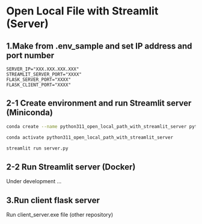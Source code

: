 # Open Local File with Streamlit (Server)

## 1.Make from .env_sample and set IP address and port number
```dotenv
SERVER_IP="XXX.XXX.XXX.XXX"
STREAMLIT_SERVER_PORT="XXXX"
FLASK_SERVER_PORT="XXXX"
FLASK_CLIENT_PORT="XXXX"
```

## 2-1 Create environment and run Streamlit server (Miniconda)
```bash
conda create --name python311_open_local_path_with_streamlit_server python=3.11
```

```bash
conda activate python311_open_local_path_with_streamlit_server
```

```bash
streamlit run server.py
```

## 2-2 Run Streamlit server (Docker)
Under development ...

## 3.Run client flask server
Run client_server.exe file (other repository)